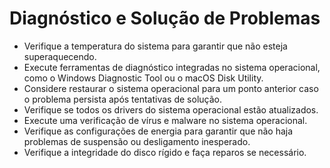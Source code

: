 # Diagnóstico e Solução de Problemas
- Verifique a temperatura do sistema para garantir que não esteja superaquecendo.
- Execute ferramentas de diagnóstico integradas no sistema operacional, como o Windows Diagnostic Tool ou o macOS Disk Utility.
- Considere restaurar o sistema operacional para um ponto anterior caso o problema persista após tentativas de solução.
- Verifique se todos os drivers do sistema operacional estão atualizados.
- Execute uma verificação de vírus e malware no sistema operacional.
- Verifique as configurações de energia para garantir que não haja problemas de suspensão ou desligamento inesperado.
- Verifique a integridade do disco rígido e faça reparos se necessário.
